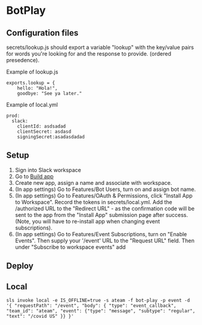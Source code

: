 # BotPlay

## Configuration files
secrets/lookup.js should export a variable "lookup" with the key/value pairs for words you're looking for and the response to provide.  (ordered presedence).

Example of lookup.js

```
exports.lookup = {
	hello: "Hola!",
	goodbye: "See ya later."
```

Example of local.yml

```
prod:
  slack:
    clientId: asdsadad
    clientSecret: asdasd
    signingSecret:asadasdadad
```

## Setup
1. Sign into Slack workspace
2. Go to [Build app](https://api.slack.com)
3. Create new app, assign a name and associate with workspace.
4. (In app settings) Go to Features/Bot Users, turn on and assign bot name.
5. (In app settings) Go to Features/OAuth & Permissions, click "Install App to Workspace".  Record the tokens in secrets/local.yml. Add the /authorized URL to the "Redirect URL" - as the confirmation code will be sent to the app from the "Install App" submission page after success.  (Note, you will have to re-install app when changing event subscriptions).
6. (In app settings) Go to Features/Event Subscriptions, turn on "Enable Events".  Then supply your '/event' URL to the "Request URL" field.  Then under "Subscribe to workspace events" add


## Deploy


## Local
`sls invoke local -e IS_OFFLINE=true -s ateam -f bot-play -p event -d '{ "requestPath": "/event", "body": { "type": "event_callback", "team_id": "ateam", "event": {"type": "message", "subtype": "regular", "text": "/covid US" }} }'`